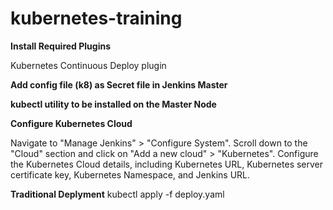 # kubernetes-training

**Install Required Plugins**

  Kubernetes Continuous Deploy plugin

  **Add config file (k8) as Secret file in Jenkins Master**

  **kubectl utility to be installed on the Master Node**

**Configure Kubernetes Cloud** 

Navigate to "Manage Jenkins" > "Configure System".
Scroll down to the "Cloud" section and click on "Add a new cloud" > "Kubernetes".
Configure the Kubernetes Cloud details, including Kubernetes URL, Kubernetes server certificate key, Kubernetes Namespace, and Jenkins URL.

**Traditional Deplyment**
kubectl apply -f deploy.yaml
